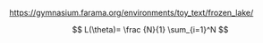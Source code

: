 https://gymnasium.farama.org/environments/toy_text/frozen_lake/  

$$ L(\theta)= \frac {N}{1} \sum_{i=1}^N $$
